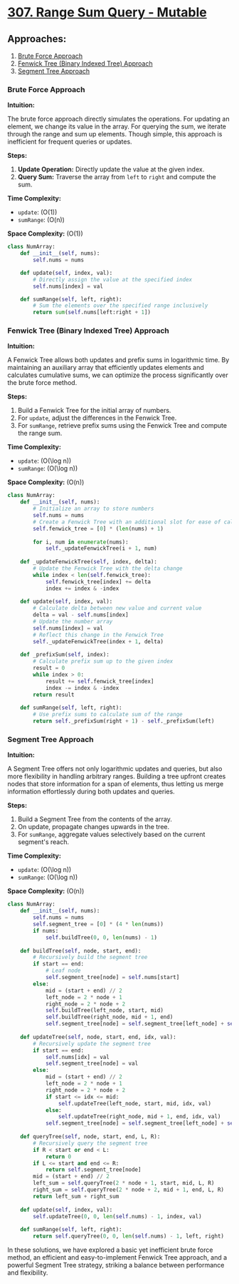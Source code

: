 # [307. Range Sum Query - Mutable](https://leetcode.com/problems/range-sum-query-mutable/)

## Approaches:
1. [Brute Force Approach](#brute-force-approach)
2. [Fenwick Tree (Binary Indexed Tree) Approach](#fenwick-tree-binary-indexed-tree-approach)
3. [Segment Tree Approach](#segment-tree-approach)

### Brute Force Approach

**Intuition:**

The brute force approach directly simulates the operations. For updating an element, we change its value in the array. For querying the sum, we iterate through the range and sum up elements. Though simple, this approach is inefficient for frequent queries or updates.

**Steps:**

1. **Update Operation:** Directly update the value at the given index.
2. **Query Sum:** Traverse the array from `left` to `right` and compute the sum.

**Time Complexity:** 
- `update`: \(O(1)\)
- `sumRange`: \(O(n)\)

**Space Complexity:** \(O(1)\)

```python
class NumArray:
    def __init__(self, nums):
        self.nums = nums

    def update(self, index, val):
        # Directly assign the value at the specified index
        self.nums[index] = val

    def sumRange(self, left, right):
        # Sum the elements over the specified range inclusively
        return sum(self.nums[left:right + 1])
```

### Fenwick Tree (Binary Indexed Tree) Approach

**Intuition:**

A Fenwick Tree allows both updates and prefix sums in logarithmic time. By maintaining an auxiliary array that efficiently updates elements and calculates cumulative sums, we can optimize the process significantly over the brute force method.

**Steps:**

1. Build a Fenwick Tree for the initial array of numbers.
2. For `update`, adjust the differences in the Fenwick Tree.
3. For `sumRange`, retrieve prefix sums using the Fenwick Tree and compute the range sum.

**Time Complexity:** 
- `update`: \(O(\log n)\)
- `sumRange`: \(O(\log n)\)

**Space Complexity:** \(O(n)\)

```python
class NumArray:
    def __init__(self, nums):
        # Initialize an array to store numbers
        self.nums = nums
        # Create a Fenwick Tree with an additional slot for ease of calculations
        self.fenwick_tree = [0] * (len(nums) + 1)
        
        for i, num in enumerate(nums):
            self._updateFenwickTree(i + 1, num)
    
    def _updateFenwickTree(self, index, delta):
        # Update the Fenwick Tree with the delta change
        while index < len(self.fenwick_tree):
            self.fenwick_tree[index] += delta
            index += index & -index
    
    def update(self, index, val):
        # Calculate delta between new value and current value
        delta = val - self.nums[index]
        # Update the number array
        self.nums[index] = val
        # Reflect this change in the Fenwick Tree
        self._updateFenwickTree(index + 1, delta)
    
    def _prefixSum(self, index):
        # Calculate prefix sum up to the given index
        result = 0
        while index > 0:
            result += self.fenwick_tree[index]
            index -= index & -index
        return result
    
    def sumRange(self, left, right):
        # Use prefix sums to calculate sum of the range
        return self._prefixSum(right + 1) - self._prefixSum(left)
```

### Segment Tree Approach

**Intuition:**

A Segment Tree offers not only logarithmic updates and queries, but also more flexibility in handling arbitrary ranges. Building a tree upfront creates nodes that store information for a span of elements, thus letting us merge information effortlessly during both updates and queries.

**Steps:**

1. Build a Segment Tree from the contents of the array.
2. On update, propagate changes upwards in the tree.
3. For `sumRange`, aggregate values selectively based on the current segment's reach.

**Time Complexity:** 
- `update`: \(O(\log n)\)
- `sumRange`: \(O(\log n)\)

**Space Complexity:** \(O(n)\)

```python
class NumArray:
    def __init__(self, nums):
        self.nums = nums
        self.segment_tree = [0] * (4 * len(nums))
        if nums:
            self.buildTree(0, 0, len(nums) - 1)
        
    def buildTree(self, node, start, end):
        # Recursively build the segment tree
        if start == end:
            # Leaf node
            self.segment_tree[node] = self.nums[start]
        else:
            mid = (start + end) // 2
            left_node = 2 * node + 1
            right_node = 2 * node + 2
            self.buildTree(left_node, start, mid)
            self.buildTree(right_node, mid + 1, end)
            self.segment_tree[node] = self.segment_tree[left_node] + self.segment_tree[right_node]
    
    def updateTree(self, node, start, end, idx, val):
        # Recursively update the segment tree
        if start == end:
            self.nums[idx] = val
            self.segment_tree[node] = val
        else:
            mid = (start + end) // 2
            left_node = 2 * node + 1
            right_node = 2 * node + 2
            if start <= idx <= mid:
                self.updateTree(left_node, start, mid, idx, val)
            else:
                self.updateTree(right_node, mid + 1, end, idx, val)
            self.segment_tree[node] = self.segment_tree[left_node] + self.segment_tree[right_node]
    
    def queryTree(self, node, start, end, L, R):
        # Recursively query the segment tree
        if R < start or end < L:
            return 0
        if L <= start and end <= R:
            return self.segment_tree[node]
        mid = (start + end) // 2
        left_sum = self.queryTree(2 * node + 1, start, mid, L, R)
        right_sum = self.queryTree(2 * node + 2, mid + 1, end, L, R)
        return left_sum + right_sum
    
    def update(self, index, val):
        self.updateTree(0, 0, len(self.nums) - 1, index, val)
    
    def sumRange(self, left, right):
        return self.queryTree(0, 0, len(self.nums) - 1, left, right)
```

In these solutions, we have explored a basic yet inefficient brute force method, an efficient and easy-to-implement Fenwick Tree approach, and a powerful Segment Tree strategy, striking a balance between performance and flexibility.

